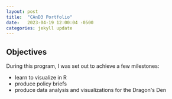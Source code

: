 ```yaml
---
layout: post
title:  "CAnD3 Portfolio"
date:   2023-04-19 12:00:04 -0500
categories: jekyll update
---
```


## Objectives

During this program, I was set out to achieve a few milestones:
 - learn to visualize in R
 - produce policy briefs
 - produce data analysis and visualizations for the Dragon's Den

 